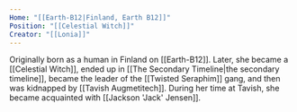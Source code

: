 ```yaml
---
Home: "[[Earth-B12|Finland, Earth B12]]"
Position: "[[Celestial Witch]]"
Creator: "[[Lonia]]"
---
```

Originally born as a human in Finland on [[Earth-B12]]. Later, she became a [[Celestial Witch]], ended up in [[The Secondary Timeline|the secondary timeline]], became the leader of the [[Twisted Seraphim]] gang, and then was kidnapped by [[Tavish Augmetitech]]. During her time at Tavish, she became acquainted with [[Jackson 'Jack' Jensen]].